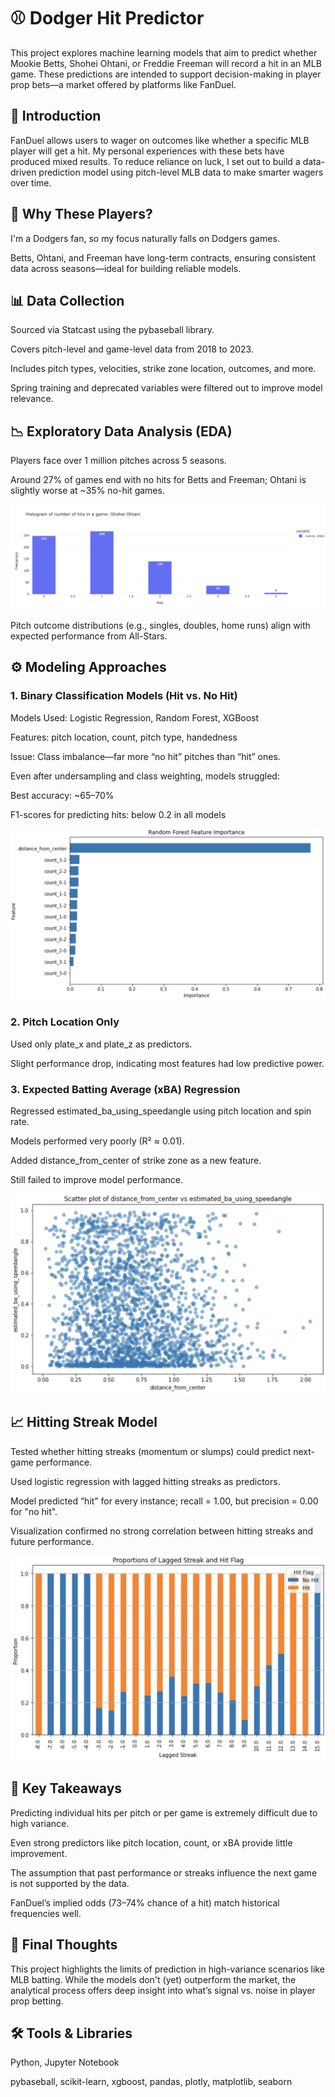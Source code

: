 # ⚾ Dodger Hit Predictor

This project explores machine learning models that aim to predict whether Mookie Betts, Shohei Ohtani, or Freddie Freeman will record a hit in an MLB game. These predictions are intended to support decision-making in player prop bets—a market offered by platforms like FanDuel.

## 📌 Introduction
FanDuel allows users to wager on outcomes like whether a specific MLB player will get a hit. My personal experiences with these bets have produced mixed results. To reduce reliance on luck, I set out to build a data-driven prediction model using pitch-level MLB data to make smarter wagers over time.

## 🎯 Why These Players?
I'm a Dodgers fan, so my focus naturally falls on Dodgers games.

Betts, Ohtani, and Freeman have long-term contracts, ensuring consistent data across seasons—ideal for building reliable models.

## 📊 Data Collection
Sourced via Statcast using the pybaseball library.

Covers pitch-level and game-level data from 2018 to 2023.

Includes pitch types, velocities, strike zone location, outcomes, and more.

Spring training and deprecated variables were filtered out to improve model relevance.

## 📉 Exploratory Data Analysis (EDA)
Players face over 1 million pitches across 5 seasons.

Around 27% of games end with no hits for Betts and Freeman; Ohtani is slightly worse at ~35% no-hit games.

![Shohei Ohtani Hits Per Game](images/OhtaniHitsPerGame.png)

Pitch outcome distributions (e.g., singles, doubles, home runs) align with expected performance from All-Stars.

## ⚙️ Modeling Approaches
### 1. Binary Classification Models (Hit vs. No Hit)
Models Used: Logistic Regression, Random Forest, XGBoost

Features: pitch location, count, pitch type, handedness

Issue: Class imbalance—far more “no hit” pitches than “hit” ones.

Even after undersampling and class weighting, models struggled:

Best accuracy: ~65–70%

F1-scores for predicting hits: below 0.2 in all models

![Feature Importance](images/FeatureImportance.png)

### 2. Pitch Location Only
Used only plate_x and plate_z as predictors.

Slight performance drop, indicating most features had low predictive power.

### 3. Expected Batting Average (xBA) Regression
Regressed estimated_ba_using_speedangle using pitch location and spin rate.

Models performed very poorly (R² ≈ 0.01).

Added distance_from_center of strike zone as a new feature.

Still failed to improve model performance.

![Scatterplot of Pitch Location vs. xBA](images/ScatterplotPitchLocationxBA.png)

## 📈 Hitting Streak Model
Tested whether hitting streaks (momentum or slumps) could predict next-game performance.

Used logistic regression with lagged hitting streaks as predictors.

Model predicted “hit” for every instance; recall = 1.00, but precision = 0.00 for "no hit".

Visualization confirmed no strong correlation between hitting streaks and future performance.

![Hitting Streak vs Hit Likelihood](images/HittingStreakImportance.png)

## 🚫 Key Takeaways
Predicting individual hits per pitch or per game is extremely difficult due to high variance.

Even strong predictors like pitch location, count, or xBA provide little improvement.

The assumption that past performance or streaks influence the next game is not supported by the data.

FanDuel’s implied odds (73–74% chance of a hit) match historical frequencies well.

## 🧠 Final Thoughts
This project highlights the limits of prediction in high-variance scenarios like MLB batting. While the models don't (yet) outperform the market, the analytical process offers deep insight into what’s signal vs. noise in player prop betting.

## 🛠️ Tools & Libraries
Python, Jupyter Notebook

pybaseball, scikit-learn, xgboost, pandas, plotly, matplotlib, seaborn
